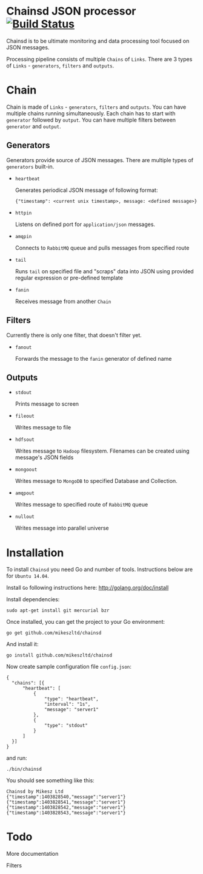 Chainsd JSON processor [![Build Status](https://drone.io/github.com/mikeszltd/chainsd/status.png)](https://drone.io/github.com/mikeszltd/chainsd/latest)
======================

Chainsd is to be ultimate monitoring and data processing tool focused on JSON messages. 

Processing pipeline consists of multiple `Chains` of `Links`. There are 3 types of `Links` - `generators`, `filters` and `outputs`.

# Chain

Chain is made of `Links` - `generators`, `filters` and `outputs`. 
You can have multiple chains running simultaneously. 
Each chain has to start with `generator` followed by `output`. You can have multiple filters between `generator` and `output`.

## Generators

Generators provide source of JSON messages. There are multiple types of `generators` built-in. 

  - `heartbeat`

    Generates periodical JSON message of following format:
  
    ```
    {"timestamp": <current unix timestamp>, message: <defined message>}
    ```
  
  - `httpin`
  
    Listens on defined port for `application/json` messages.

  - `amqpin`
  
    Connects to `RabbitMQ` queue and pulls messages from specified route

  - `tail`
  
    Runs `tail` on specified file and "scraps" data into JSON using provided regular expression or pre-defined template

  - `fanin`
  
    Receives message from another `Chain` 

## Filters

Currently there is only one filter, that doesn't filter yet.

  - `fanout`
  
    Forwards the message to the `fanin` generator of defined name

## Outputs

  - `stdout`
    
    Prints message to screen

  - `fileout`
  
    Writes message to file

  - `hdfsout`
  
    Writes message to `Hadoop` filesystem. Filenames can be created using message's JSON fields

  - `mongoout`
    
    Writes message to `MongoDB` to specified Database and Collection.

  - `amqpout`
  
    Writes message to specified route of `RabbitMQ` queue

  - `nullout`
  
    Writes message into parallel universe

# Installation

  To install `Chainsd` you need Go and number of tools. Instructions below are for `Ubuntu 14.04`.
  
  Install `Go` following instructions here: http://golang.org/doc/install
  
  Install dependencies:
  
  ```
  sudo apt-get install git mercurial bzr
  ```
  
  Once installed, you can get the project to your Go environment:
  
  ```
  go get github.com/mikeszltd/chainsd
  ```
  
  And install it:
  
  ```
  go install github.com/mikeszltd/chainsd
  ```
  
  Now create sample configuration file `config.json`:
  
  ```
  {
	"chains": [{
		"heartbeat": [
			{
				"type": "heartbeat",
				"interval": "1s",
				"message": "server1"
			},
			{
				"type": "stdout"
			}
		]
	}]
  }
  ``` 
  
  and run:
  
  ```
  ./bin/chainsd
  ```
  
  You should see something like this:
  
  ```
  Chainsd by Mikesz Ltd
  {"timestamp":1403828540,"message":"server1"}
  {"timestamp":1403828541,"message":"server1"}
  {"timestamp":1403828542,"message":"server1"}
  {"timestamp":1403828543,"message":"server1"}
  ```

# Todo

  More documentation
  
  Filters
  
  
